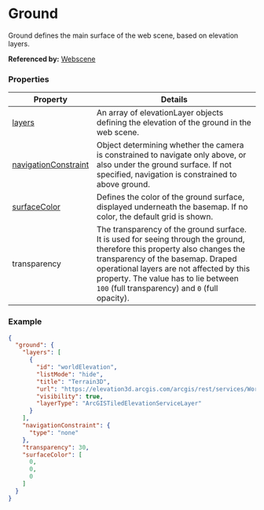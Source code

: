 # Ground

Ground defines the main surface of the web scene, based on elevation layers.

**Referenced by:** [Webscene](webscene.md)

### Properties

| Property | Details
| --- | ---
| [layers](elevationLayer.md) | An array of elevationLayer objects defining the elevation of the ground in the web scene.
| [navigationConstraint](navigationConstraint.md) | Object determining whether the camera is constrained to navigate only above, or also under the ground surface. If not specified, navigation is constrained to above ground.
| [surfaceColor](color.md) | Defines the color of the ground surface, displayed underneath the basemap. If no color, the default grid is shown.
| transparency | The transparency of the ground surface. It is used for seeing through the ground, therefore this property also changes the transparency of the basemap. Draped operational layers are not affected by this property. The value has to lie between `100` (full transparency) and `0` (full opacity).


### Example

```json
{
  "ground": {
    "layers": [
      {
        "id": "worldElevation",
        "listMode": "hide",
        "title": "Terrain3D",
        "url": "https://elevation3d.arcgis.com/arcgis/rest/services/WorldElevation3D/Terrain3D/ImageServer",
        "visibility": true,
        "layerType": "ArcGISTiledElevationServiceLayer"
      }
    ],
    "navigationConstraint": {
      "type": "none"
    },
    "transparency": 30,
    "surfaceColor": [
      0,
      0,
      0
    ]
  }
}
```


